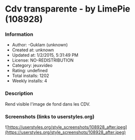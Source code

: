 # Cdv transparente - by LimePie (108928)

### Information
- Author: -Guklam (unknown)
- Created at: unknown
- Updated at: 1/2/2015, 5:31:49 PM
- License: NO-REDISTRIBUTION
- Category: jeuxvideo
- Rating: undefined
- Total installs: 1202
- Weekly installs: 4


### Description
Rend visible l'image de fond dans les CDV.


### Screenshots (links to userstyles.org)
![https://userstyles.org/style_screenshots/108928_after.jpeg](https://userstyles.org/style_screenshots/108928_after.jpeg)


